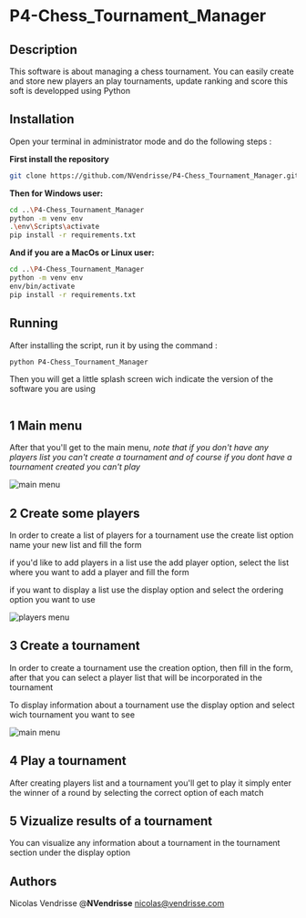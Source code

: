 # P4-Chess_Tournament_Manager
## Description
This software is about managing a chess tournament.
You can easily create and store new players an play tournaments, update ranking and score
this soft is developped using Python
## Installation
Open your terminal in administrator mode and do the following steps :

**First install the repository**
```bash
git clone https://github.com/NVendrisse/P4-Chess_Tournament_Manager.git
```

**Then for Windows user:**
```bash
cd ..\P4-Chess_Tournament_Manager
python -m venv env
.\env\Scripts\activate
pip install -r requirements.txt
```

**And if you are a MacOs or Linux user:**
```bash
cd ..\P4-Chess_Tournament_Manager
python -m venv env
env/bin/activate
pip install -r requirements.txt
```
## Running
After installing the script, run it by using the command :
```bash
python P4-Chess_Tournament_Manager
```

Then you will get a little splash screen wich indicate the version of the software you are using

<img source="https://ftp.vendrisse.com/images/_projet4_python/splash.png">

## 1 Main menu
After that you'll get to the main menu, *note that if you don't have any players list you can't create a tournament and of course if you dont have a tournament created you can't play*

![main menu](https://ftp.vendrisse.com/images/_projet4_python/main_menu.png)

## 2 Create some players
In order to create a list of players for a tournament use the create list option name your new list and fill the form

if you'd like to add players in a list use the add player option, select the list where you want to add a player and fill the form

if you want to display a list use the display option and select the ordering option you want to use

![players menu](https://ftp.vendrisse.com/images/_projet4_python/players_menu.png)

## 3 Create a tournament
In order to create a tournament use the creation option, then fill in the form, after that you can select a player list that will be incorporated in the tournament

To display information about a tournament use the display option and select wich tournament you want to see

![main menu](https://ftp.vendrisse.com/images/_projet4_python/tours_menu.png)

## 4 Play a tournament
After creating players list and a tournament you'll get to play it
simply enter the winner of a round by selecting the correct option of each match

## 5 Vizualize results of a tournament
You can visualize any information about a tournament in the tournament section under the display option

## Authors
Nicolas Vendrisse @**NVendrisse**
nicolas@vendrisse.com
